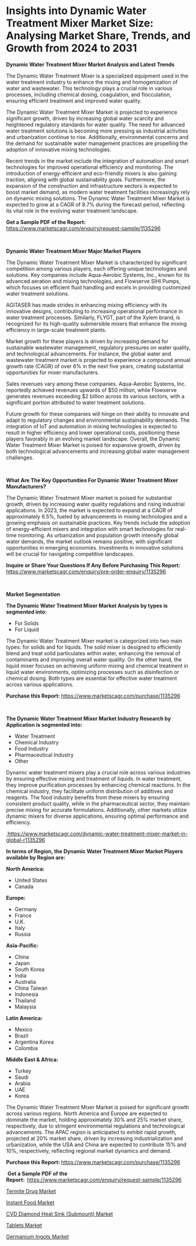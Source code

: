 <p><h1>Insights into Dynamic Water Treatment Mixer Market Size: Analysing Market Share, Trends, and Growth from 2024 to 2031</h1></p><p><strong>Dynamic Water Treatment Mixer Market Analysis and Latest Trends</strong></p>
<p><p>The Dynamic Water Treatment Mixer is a specialized equipment used in the water treatment industry to enhance the mixing and homogenization of water and wastewater. This technology plays a crucial role in various processes, including chemical dosing, coagulation, and flocculation, ensuring efficient treatment and improved water quality.</p><p>The Dynamic Water Treatment Mixer Market is projected to experience significant growth, driven by increasing global water scarcity and heightened regulatory standards for water quality. The need for advanced water treatment solutions is becoming more pressing as industrial activities and urbanization continue to rise. Additionally, environmental concerns and the demand for sustainable water management practices are propelling the adoption of innovative mixing technologies.</p><p>Recent trends in the market include the integration of automation and smart technologies for improved operational efficiency and monitoring. The introduction of energy-efficient and eco-friendly mixers is also gaining traction, aligning with global sustainability goals. Furthermore, the expansion of the construction and infrastructure sectors is expected to boost market demand, as modern water treatment facilities increasingly rely on dynamic mixing solutions. The Dynamic Water Treatment Mixer Market is expected to grow at a CAGR of 8.7% during the forecast period, reflecting its vital role in the evolving water treatment landscape.</p></p>
<p><strong>Get a Sample PDF of the Report:&nbsp;</strong> <a href="https://www.marketscagr.com/enquiry/request-sample/1135296?utm_campaign=1349&utm_medium=2&utm_source=Github&utm_content=ia&utm_term=09102024&utm_id=dynamic-water-treatment-mixer">https://www.marketscagr.com/enquiry/request-sample/1135296</a></p>
<p>&nbsp;</p>
<p><strong>Dynamic Water Treatment Mixer Major Market Players</strong></p>
<p><p>The Dynamic Water Treatment Mixer Market is characterized by significant competition among various players, each offering unique technologies and solutions. Key companies include Aqua-Aerobic Systems, Inc., known for its advanced aeration and mixing technologies, and Flowserve SIHI Pumps, which focuses on efficient fluid handling and excels in providing customized water treatment solutions. </p><p>AGITASER has made strides in enhancing mixing efficiency with its innovative designs, contributing to increasing operational performance in water treatment processes. Similarly, FLYGT, part of the Xylem brand, is recognized for its high-quality submersible mixers that enhance the mixing efficiency in large-scale treatment plants.</p><p>Market growth for these players is driven by increasing demand for sustainable wastewater management, regulatory pressures on water quality, and technological advancements. For instance, the global water and wastewater treatment market is projected to experience a compound annual growth rate (CAGR) of over 6% in the next five years, creating substantial opportunities for mixer manufacturers.</p><p>Sales revenues vary among these companies. Aqua-Aerobic Systems, Inc. reportedly achieved revenues upwards of $50 million, while Flowserve generates revenues exceeding $2 billion across its various sectors, with a significant portion attributed to water treatment solutions. </p><p>Future growth for these companies will hinge on their ability to innovate and adapt to regulatory changes and environmental sustainability demands. The integration of IoT and automation in mixing technologies is expected to result in higher efficiency and lower operational costs, positioning these players favorably in an evolving market landscape. Overall, the Dynamic Water Treatment Mixer Market is poised for expansive growth, driven by both technological advancements and increasing global water management challenges.</p></p>
<p>&nbsp;</p>
<p><strong>What Are The Key Opportunities For Dynamic Water Treatment Mixer Manufacturers?</strong></p>
<p><p>The Dynamic Water Treatment Mixer market is poised for substantial growth, driven by increasing water quality regulations and rising industrial applications. In 2023, the market is expected to expand at a CAGR of approximately 6.5%, fueled by advancements in mixing technologies and a growing emphasis on sustainable practices. Key trends include the adoption of energy-efficient mixers and integration with smart technologies for real-time monitoring. As urbanization and population growth intensify global water demands, the market outlook remains positive, with significant opportunities in emerging economies. Investments in innovative solutions will be crucial for navigating competitive landscapes.</p></p>
<p><strong>Inquire or Share Your Questions If Any Before Purchasing This Report:</strong> <a href="https://www.marketscagr.com/enquiry/pre-order-enquiry/1135296?utm_campaign=1349&utm_medium=2&utm_source=Github&utm_content=ia&utm_term=09102024&utm_id=dynamic-water-treatment-mixer">https://www.marketscagr.com/enquiry/pre-order-enquiry/1135296</a></p>
<p>&nbsp;</p>
<p><strong>Market Segmentation</strong></p>
<p><strong>The Dynamic Water Treatment Mixer Market Analysis by types is segmented into:</strong></p>
<p><ul><li>For Solids</li><li>For Liquid</li></ul></p>
<p><p>The Dynamic Water Treatment Mixer market is categorized into two main types: for solids and for liquids. The solid mixer is designed to efficiently blend and treat solid particulates within water, enhancing the removal of contaminants and improving overall water quality. On the other hand, the liquid mixer focuses on achieving uniform mixing and chemical treatment in liquid water environments, optimizing processes such as disinfection or chemical dosing. Both types are essential for effective water treatment across various applications.</p></p>
<p><strong>Purchase this Report:&nbsp;</strong><a href="https://www.marketscagr.com/purchase/1135296?utm_campaign=1349&utm_medium=2&utm_source=Github&utm_content=ia&utm_term=09102024&utm_id=dynamic-water-treatment-mixer">https://www.marketscagr.com/purchase/1135296</a></p>
<p>&nbsp;</p>
<p><strong>The Dynamic Water Treatment Mixer Market Industry Research by Application is segmented into:</strong></p>
<p><ul><li>Water Treatment</li><li>Chemical Industry</li><li>Food Industry</li><li>Pharmaceutical Industry</li><li>Other</li></ul></p>
<p><p>Dynamic water treatment mixers play a crucial role across various industries by ensuring effective mixing and treatment of liquids. In water treatment, they improve purification processes by enhancing chemical reactions. In the chemical industry, they facilitate uniform distribution of additives and reagents. The food industry benefits from these mixers by ensuring consistent product quality, while in the pharmaceutical sector, they maintain precise mixing for accurate formulations. Additionally, other markets utilize dynamic mixers for diverse applications, ensuring optimal performance and efficiency.</p></p>
<p><a href="https://www.marketscagr.com/dynamic-water-treatment-mixer-market-in-global-r1135296?utm_campaign=1349&utm_medium=2&utm_source=Github&utm_content=ia&utm_term=09102024&utm_id=dynamic-water-treatment-mixer">&nbsp;https://www.marketscagr.com/dynamic-water-treatment-mixer-market-in-global-r1135296</a></p>
<p><strong>In terms of Region, the Dynamic Water Treatment Mixer Market Players available by Region are:</strong></p>
<p>
    <p> <strong> North America: </strong>
        <ul>
            <li>United States</li>
            <li>Canada</li>
        </ul>
        </p> 
    <p> <strong> Europe: </strong>
        <ul>
            <li>Germany</li>
            <li>France</li>
            <li>U.K.</li>
            <li>Italy</li>
            <li>Russia</li>
        </ul>
        </p> 
    <p> <strong> Asia-Pacific: </strong>
        <ul>
            <li>China</li>
            <li>Japan</li>
            <li>South Korea</li>
            <li>India</li>
            <li>Australia</li>
            <li>China Taiwan</li>
            <li>Indonesia</li>
            <li>Thailand</li>
            <li>Malaysia</li>
        </ul>
        </p> 
    <p> <strong> Latin America: </strong>
        <ul>
            <li>Mexico</li>
            <li>Brazil</li>
            <li>Argentina Korea</li>
            <li>Colombia</li>
        </ul>
        </p> 
    <p> <strong> Middle East & Africa: </strong>
        <ul>
            <li>Turkey</li>
            <li>Saudi</li>
            <li>Arabia</li>
            <li>UAE</li>
            <li>Korea</li>
        </ul>
    </p>
    </p>
<p><p>The Dynamic Water Treatment Mixer Market is poised for significant growth across various regions. North America and Europe are expected to dominate the market, holding approximately 30% and 25% market share, respectively, due to stringent environmental regulations and technological advancements. The APAC region is anticipated to exhibit rapid growth, projected at 20% market share, driven by increasing industrialization and urbanization, while the USA and China are expected to contribute 15% and 10%, respectively, reflecting regional market dynamics and demand.</p></p>
<p><strong>Purchase this Report: </strong><a href="https://www.marketscagr.com/purchase/1135296?utm_campaign=1349&utm_medium=2&utm_source=Github&utm_content=ia&utm_term=09102024&utm_id=dynamic-water-treatment-mixer">https://www.marketscagr.com/purchase/1135296</a></p>
<p>&nbsp;<strong>Get a Sample PDF of the Report:&nbsp;&nbsp;</strong><a href="https://www.marketscagr.com/enquiry/request-sample/1135296?utm_campaign=1349&utm_medium=2&utm_source=Github&utm_content=ia&utm_term=09102024&utm_id=dynamic-water-treatment-mixer">https://www.marketscagr.com/enquiry/request-sample/1135296</a></p>
<p><strong></strong></p>
<p><p><a href="https://www.linkedin.com/pulse/termite-drug-market-revolution-size-share-emerging-trends-2024-t0mcf?utm_campaign=1349&utm_medium=2&utm_source=Github&utm_content=ia&utm_term=09102024&utm_id=dynamic-water-treatment-mixer">Termite Drug Market</a></p><p><a href="https://www.linkedin.com/pulse/global-instant-food-market-opportunities-forecast-period-u3ite?utm_campaign=1349&utm_medium=2&utm_source=Github&utm_content=ia&utm_term=09102024&utm_id=dynamic-water-treatment-mixer">Instant Food Market</a></p><p><a href="https://www.linkedin.com/pulse/cvd-diamond-heat-sink-submount-market-forecasts-trends-impact-0qlpf?utm_campaign=1349&utm_medium=2&utm_source=Github&utm_content=ia&utm_term=09102024&utm_id=dynamic-water-treatment-mixer">CVD Diamond Heat Sink (Submount) Market</a></p><p><a href="https://www.linkedin.com/pulse/unlocking-growth-potential-strategic-analysis-tablets-market-ipovc?utm_campaign=1349&utm_medium=2&utm_source=Github&utm_content=ia&utm_term=09102024&utm_id=dynamic-water-treatment-mixer">Tablets Market</a></p><p><a href="https://www.linkedin.com/pulse/global-germanium-ingots-nexus-sector-confluences-regional-3kptf?utm_campaign=1349&utm_medium=2&utm_source=Github&utm_content=ia&utm_term=09102024&utm_id=dynamic-water-treatment-mixer">Germanium Ingots Market</a></p></p>